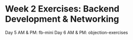 # Week 2 Exercises: Backend Development & Networking

Day 5 AM & PM: fb-mini
Day 6 AM & PM: objection-exercises
